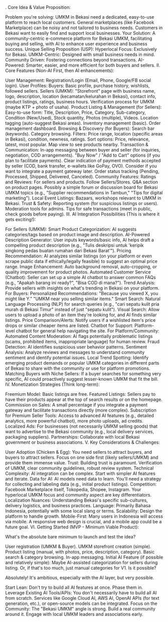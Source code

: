 . Core Idea & Value Proposition:

Problem you're solving:
UMKM in Bekasi need a dedicated, easy-to-use platform to reach local customers.
General marketplaces (like Facebook Marketplace) can be noisy and not tailored to business needs.
Customers in Bekasi want to easily find and support local businesses.
Your Solution: A community-centric e-commerce platform for Bekasi UMKM, facilitating buying and selling, with AI to enhance user experience and business success.
Unique Selling Proposition (USP):
Hyperlocal Focus: Exclusively for Bekasi.
UMKM-Centric: Designed with small business needs in mind.
Community Driven: Fostering connections beyond transactions.
AI-Powered: Smarter, easier, and more efficient for both buyers and sellers.
II. Core Features (Non-AI First, then AI enhancements):

User Management:
Registration/Login (Email, Phone, Google/FB social login).
User Profiles:
Buyers: Basic profile, purchase history, wishlists, followed sellers.
Sellers (UMKM): "Storefront" page with business name, logo, description, location (kecamatan/kelurahan in Bekasi), contact info, product listings, ratings, business hours. Verification process for UMKM (maybe KTP + photo of usaha).
Product Listing & Management (for Sellers):
Easy-to-use form: Title, Description, Price, Category, Sub-category, Condition (New/Used), Stock quantity, Photos (multiple), Videos.
Location tagging (auto-suggest Bekasi areas).
Inventory management (basic).
Order management dashboard.
Browsing & Discovery (for Buyers):
Search bar (keywords).
Category browsing.
Filters: Price range, location (specific areas in Bekasi), condition, newness, ratings.
Sort options: Price, relevance, latest, most popular.
Map view to see products nearby.
Transaction & Communication:
In-app messaging between buyer and seller (for inquiries, negotiation, COD arrangements).
"Buy Now" / "Add to Cart" options (if you plan to facilitate payments).
Clear indication of payment methods accepted by seller (COD, bank transfer, e-wallets like GoPay, OVO). Consider if you want to integrate a payment gateway later.
Order status tracking (Pending, Processed, Shipped, Delivered, Canceled).
Community Features:
Ratings and Reviews: For sellers and products.
Follow Sellers/Stores.
Q&A section on product pages.
Possibly a simple forum or discussion board for Bekasi UMKM topics (e.g., "Supplier recommendations in Tambun," "Tips for digital marketing").
Local Event Listings: Bazaars, workshops relevant to UMKM in Bekasi.
Trust & Safety:
Reporting system (for suspicious listings or users).
Moderation tools for admins.
Tips for safe transactions (meet in public, check goods before paying).
III. AI Integration Possibilities (This is where it gets exciting!):

For Sellers (UMKM):
Smart Product Categorization: AI suggests categories/tags based on product image and description.
AI-Powered Description Generator: User inputs keywords/basic info, AI helps draft a compelling product description (e.g., "Tulis deskripsi untuk 'keripik singkong pedas buatan rumahan dari Bekasi Barat'").
Pricing Recommendation: AI analyzes similar listings (on your platform or even scrape public data if ethically/legally feasible) to suggest an optimal price range.
Image Enhancement: Auto background removal, auto-cropping, or quality improvement for product photos.
Automated Customer Service (Chatbot): Seller can set up a simple AI chatbot to answer common FAQs (e.g., "Apakah barang ini ready?", "Bisa COD di mana?").
Trend Analysis: Provide sellers with insights on what's trending in Bekasi on your platform.
For Buyers:
Personalized Recommendations: "Because you viewed X, you might like Y." "UMKM near you selling similar items."
Smart Search: Natural Language Processing (NLP) for search queries (e.g., "cari sepatu kulit pria murah di Bekasi Timur" instead of just "sepatu kulit").
Visual Search: Allow users to upload a photo of an item they're looking for, and AI finds similar listings.
Price Comparison/Alerts: Notify users if a wishlisted item's price drops or similar cheaper items are listed.
Chatbot for Support: Platform-level chatbot for general help navigating the site.
For Platform/Community:
Automated Content Moderation: AI flags potentially problematic listings (scams, prohibited items, inappropriate language) for human review.
Fraud Detection: AI identifies suspicious user behavior patterns.
Sentiment Analysis: Analyze reviews and messages to understand community sentiment and identify potential issues.
Local Trend Spotting: Identify emerging product demands or popular UMKM categories in different parts of Bekasi to share with the community or use for platform promotions.
Matching Buyers with Niche Sellers: If a buyer searches for something very specific, AI could proactively suggest lesser-known UMKM that fit the bill.
IV. Monetization Strategies (Think long-term):

Freemium Model: Basic listings are free.
Featured Listings: Sellers pay to have their products appear at the top of search results or on the homepage.
Commission on Sales: A small percentage if you integrate a payment gateway and facilitate transactions directly (more complex).
Subscription for Premium Seller Tools: Access to advanced AI features (e.g., detailed analytics, more powerful chatbot), more photo uploads, ad credits.
Localized Ads: For businesses (not necessarily UMKM selling goods) that want to advertise to the Bekasi community (e.g., local delivery services, packaging suppliers).
Partnerships: Collaborate with local Bekasi government or business associations.
V. Key Considerations & Challenges:

User Adoption (Chicken & Egg): You need sellers to attract buyers, and buyers to attract sellers. Focus on one side first (likely sellers/UMKM) and provide them immense value.
Trust: Building trust is paramount. Verification of UMKM, clear community guidelines, robust review system.
Technical Complexity: AI integration can be complex. Start with simpler AI features and iterate.
Data for AI: AI models need data to learn. You'll need a strategy for collecting and labeling data (e.g., initial product listings).
Competition: Facebook Marketplace itself, Tokopedia, Shopee, Instagram. Your hyperlocal UMKM focus and community aspect are key differentiators.
Localization Nuances: Understanding Bekasi's specific sub-cultures, delivery logistics, and business practices.
Language: Primarily Bahasa Indonesia, potentially with some local slang or terms.
Scalability: Design the platform to handle growth.
Mobile-First: Many users in Indonesia will access via mobile. A responsive web design is crucial, and a mobile app could be a future goal.
VI. Getting Started (MVP - Minimum Viable Product):

What's the absolute bare minimum to launch and test the idea?

User registration (UMKM & Buyer).
UMKM storefront creation (simple).
Product listing (manual, with photos, price, description, category).
Basic search & category browsing.
In-app messaging.
Initial AI Feature (if possible and relatively simple): Maybe AI-assisted categorization for sellers during listing. Or, if that's too much, just manual categories for V1.
Is it possible?

Absolutely! It's ambitious, especially with the AI layer, but very possible.

Start Lean: Don't try to build all AI features at once. Phase them in.
Leverage Existing AI Tools/APIs: You don't necessarily have to build all AI from scratch. Services like Google Cloud AI, AWS AI, OpenAI APIs (for text generation, etc.), or open-source models can be integrated.
Focus on the Community: The "Bekasi UMKM" angle is strong. Build a real community around it. Engage with local UMKM leaders and associations early.
